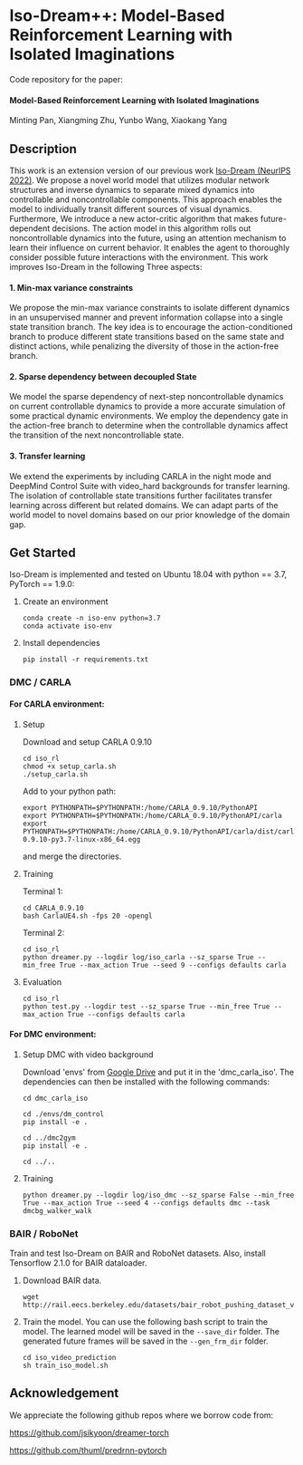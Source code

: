 # Iso-Dream++: Model-Based Reinforcement Learning with Isolated Imaginations
Code repository for the paper: 

#### Model-Based Reinforcement Learning with Isolated Imaginations 

Minting Pan, Xiangming Zhu, Yunbo Wang, Xiaokang Yang

<!-- If you have any questions, feel free to makes issues. Thanks for your interests! -->


## Description

This work is an extension version of our previous work [Iso-Dream (NeurIPS 2022)](https://arxiv.org/abs/2205.13817). We propose a novel world model that utilizes modular network structures and inverse dynamics to separate mixed dynamics into controllable and noncontrollable components. This approach enables the model to individually transit different sources of visual dynamics. Furthermore, We introduce a new actor-critic algorithm that makes future-dependent decisions. The action model in this algorithm rolls out noncontrollable dynamics into the future, using an attention mechanism to learn their influence on current behavior. It enables the agent to thoroughly consider possible future interactions with the environment. This work improves Iso-Dream in the following Three aspects:

#### 1. Min-max variance constraints
We propose the min-max variance constraints to isolate different dynamics in an unsupervised manner and prevent information collapse into a single state transition branch. The key idea is to encourage the action-conditioned branch to produce different state transitions based on the same state and distinct actions, while penalizing the diversity of those in the action-free branch.
#### 2. Sparse dependency between decoupled State
We model the sparse dependency of next-step noncontrollable dynamics on current controllable dynamics to provide a more accurate simulation of some practical dynamic environments. We employ the dependency gate in the action-free branch to determine when the controllable dynamics affect the transition of the next noncontrollable state. 
#### 3. Transfer learning
We extend the experiments by including CARLA in the night mode and DeepMind Control Suite with video_hard backgrounds for transfer learning. The isolation of controllable state transitions further facilitates transfer learning across different but related domains. We can adapt parts of the world model to novel domains based on our prior knowledge of the domain gap.

## Get Started
Iso-Dream is implemented and tested on Ubuntu 18.04 with python == 3.7, PyTorch == 1.9.0:

1. Create an environment 
   ```
   conda create -n iso-env python=3.7
   conda activate iso-env
   ```   

2. Install dependencies
   ```
   pip install -r requirements.txt
   ```

### DMC / CARLA

#### For CARLA environment:

  1. Setup
  
     Download and setup CARLA 0.9.10
     ```
     cd iso_rl
     chmod +x setup_carla.sh
     ./setup_carla.sh
     ```
     
     Add to your python path:
     ```
     export PYTHONPATH=$PYTHONPATH:/home/CARLA_0.9.10/PythonAPI
     export PYTHONPATH=$PYTHONPATH:/home/CARLA_0.9.10/PythonAPI/carla
     export PYTHONPATH=$PYTHONPATH:/home/CARLA_0.9.10/PythonAPI/carla/dist/carla-0.9.10-py3.7-linux-x86_64.egg
     ```
     and merge the directories.

  2. Training
  
     Terminal 1:
     ```
     cd CARLA_0.9.10
     bash CarlaUE4.sh -fps 20 -opengl
     ```

     Terminal 2:
     ```
     cd iso_rl
     python dreamer.py --logdir log/iso_carla --sz_sparse True --min_free True --max_action True --seed 9 --configs defaults carla
     ```

  3. Evaluation
     ```
     cd iso_rl
     python test.py --logdir test --sz_sparse True --min_free True --max_action True --configs defaults carla
     ```

#### For DMC environment:
  1. Setup DMC with video background
  
     Download 'envs' from [Google Drive](https://drive.google.com/drive/folders/1vAHRBx7zlK-XHowSOAv-gBPWlubvpnCo?usp=sharing) and put it in the 'dmc_carla_iso'. The dependencies can then be installed with the following commands:
  
     ```
     cd dmc_carla_iso
     
     cd ./envs/dm_control
     pip install -e .
     
     cd ../dmc2gym
     pip install -e .

     cd ../..
     ```

  2. Training
     ```
     python dreamer.py --logdir log/iso_dmc --sz_sparse False --min_free True --max_action True --seed 4 --configs defaults dmc --task dmcbg_walker_walk
     ```
  

### BAIR / RoboNet
Train and test Iso-Dream on BAIR and RoboNet datasets. Also, install Tensorflow 2.1.0 for BAIR dataloader.

1. Download BAIR data. 
   ```
   wget http://rail.eecs.berkeley.edu/datasets/bair_robot_pushing_dataset_v0.tar
   ```

2. Train the model. You can use the following bash script to train the model. The learned model will be saved in the `--save_dir` folder.
  The generated future frames will be saved in the `--gen_frm_dir` folder. 
    ```
    cd iso_video_prediction
    sh train_iso_model.sh
    ```


## Acknowledgement
We appreciate the following github repos where we borrow code from:

https://github.com/jsikyoon/dreamer-torch

https://github.com/thuml/predrnn-pytorch
